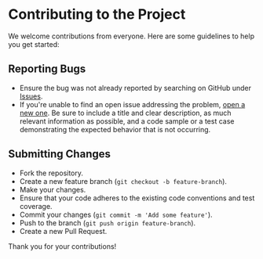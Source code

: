 # Contributing to the Project

We welcome contributions from everyone. Here are some guidelines to help you get started:

## Reporting Bugs

- Ensure the bug was not already reported by searching on GitHub under [Issues]([https://github.com/your-username/your-repository/issues](https://github.com/ronmaccms/macadThesis24/issues)).
- If you're unable to find an open issue addressing the problem, [open a new one](https://github.com/your-username/your-repository/issues/new). Be sure to include a title and clear description, as much relevant information as possible, and a code sample or a test case demonstrating the expected behavior that is not occurring.

## Submitting Changes

- Fork the repository.
- Create a new feature branch (`git checkout -b feature-branch`).
- Make your changes.
- Ensure that your code adheres to the existing code conventions and test coverage.
- Commit your changes (`git commit -m 'Add some feature'`).
- Push to the branch (`git push origin feature-branch`).
- Create a new Pull Request.

Thank you for your contributions!
